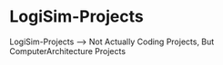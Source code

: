# LogiSim-Projects
LogiSim-Projects --> Not Actually Coding Projects, But ComputerArchitecture Projects
